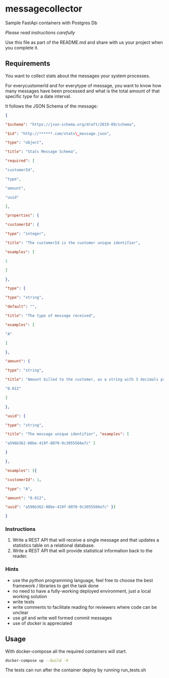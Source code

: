 # messagecollector
Sample FastApi containers with Postgres Db


*Please read instructions carefully*

Use this file as part of the README.md and share with us your project when you complete it.

## Requirements

You want to collect stats about the messages your system processes.

For everycustomerId and for everytype of message, you want to know how many messages have been processed and what is the total amount of that specific type for a date interval.

It follows the JSON Schema of the message:

```json
{

"$schema": "https://json-schema.org/draft/2019-09/schema",

"$id": "http://******.com/stats\_message.json",

"type": "object",

"title": "Stats Message Schema",

"required": [

"customerId",

"type",

"amount",

"uuid"

],

"properties": {

"customerId": {

"type": "integer",

"title": "The customerId is the customer unique identifier",

"examples": [

1

]

},

"type": {

"type": "string",

"default": "",

"title": "The type of message received",

"examples": [

"A"

]

},

"amount": {

"type": "string",

"title": "Amount billed to the customer, as a string with 3 decimals precision", "examples": [

"0.012"

]

},

"uuid": {

"type": "string",

"title": "The message unique identifier", "examples": [

"a596b362-08be-419f-8070-9c3055566e7c" ]

}

},

"examples": [{

"customerId": 1,

"type": "A",

"amount": "0.012",

"uuid": "a596b362-08be-419f-8070-9c3055566e7c" }]

}
```

### Instructions

1. Write a REST API that will receive a single message and that updates a statistics table on a relational database.
2. Write a REST API that will provide statistical information back to the reader.

### Hints

- use the *python* programming language, feel free to choose the best framework / libraries to get the task done
- no need to have a fully-working deployed environment, just a local working solution
- write tests
- write comments to facilitate reading for reviewers where code can be unclear
- use *git* and write well formed commit messages
- use of *docker* is appreciated

## Usage

With docker-compose all the required containers will start.
```bash
docker-compose up --build -V
```
The tests can run after the container deploy by running run_tests.sh
